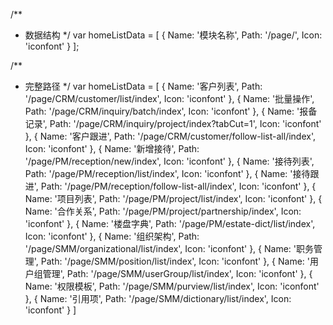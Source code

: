 /**
 * 数据结构
 */
var homeListData = [
  {
    Name: '模块名称',
    Path: '/page/',
    Icon: 'iconfont'
  }
];

/**
 * 完整路径
 */
var homeListData = [
  {
    Name: '客户列表',
    Path: '/page/CRM/customer/list/index',
    Icon: 'iconfont'
  },
  {
    Name: '批量操作',
    Path: '/page/CRM/inquiry/batch/index',
    Icon: 'iconfont'
  },
  {
    Name: '报备记录',
    Path: '/page/CRM/inquiry/project/index?tabCut=1',
    Icon: 'iconfont'
  },
  {
    Name: '客户跟进',
    Path: '/page/CRM/customer/follow-list-all/index',
    Icon: 'iconfont'
  },
  {
    Name: '新增接待',
    Path: '/page/PM/reception/new/index',
    Icon: 'iconfont'
  },
  {
    Name: '接待列表',
    Path: '/page/PM/reception/list/index',
    Icon: 'iconfont'
  },
  {
    Name: '接待跟进',
    Path: '/page/PM/reception/follow-list-all/index',
    Icon: 'iconfont'
  },
  {
    Name: '项目列表',
    Path: '/page/PM/project/list/index',
    Icon: 'iconfont'
  },
  {
    Name: '合作关系',
    Path: '/page/PM/project/partnership/index',
    Icon: 'iconfont'
  },
  {
    Name: '楼盘字典',
    Path: '/page/PM/estate-dict/list/index',
    Icon: 'iconfont'
  },
  {
    Name: '组织架构',
    Path: '/page/SMM/organizational/list/index',
    Icon: 'iconfont'
  },
  {
    Name: '职务管理',
    Path: '/page/SMM/position/list/index',
    Icon: 'iconfont'
  },
  {
    Name: '用户组管理',
    Path: '/page/SMM/userGroup/list/index',
    Icon: 'iconfont'
  },
  {
    Name: '权限模板',
    Path: '/page/SMM/purview/list/index',
    Icon: 'iconfont'
  },
  {
    Name: '引用项',
    Path: '/page/SMM/dictionary/list/index',
    Icon: 'iconfont'
  }
]